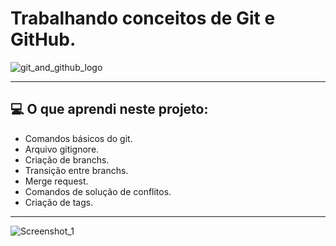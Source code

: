 # Trabalhando conceitos de Git e GitHub.

![git_and_github_logo](https://user-images.githubusercontent.com/74005813/192868021-8ef99482-7f55-4670-97ff-8e7fcb4162cb.png)

---

## :computer: O que aprendi neste projeto:

* Comandos básicos do git.
* Arquivo gitignore.
* Criação de branchs.
* Transição entre branchs.
* Merge request.
* Comandos de solução de conflitos.
* Criação de tags.

---

![Screenshot_1](https://user-images.githubusercontent.com/74005813/192869051-3d18ad9d-a259-43ff-8660-df1e2dbce098.jpg)
